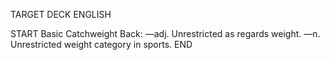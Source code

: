 TARGET DECK
ENGLISH

START
Basic
Catchweight
Back: —adj. Unrestricted as regards weight. —n. Unrestricted weight category in sports.
END
